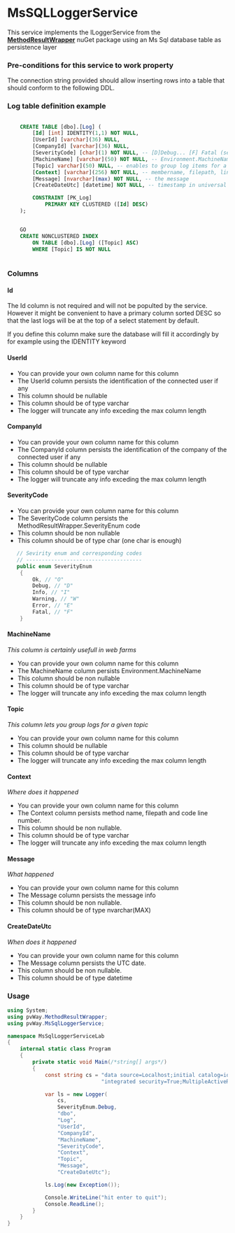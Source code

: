 ﻿# MsSQLLoggerService

This service implements the ILoggerService from the **[MethodResultWrapper](https://www.nuget.org/packages/MethodResultWrapper/)** nuGet package using an Ms Sql database table as persistence layer


### Pre-conditions for this service to work property

The connection string provided should allow inserting rows
into a table that should conform to the following DDL.

### Log table definition example
``` sql

    CREATE TABLE [dbo].[Log] (
	    [Id] [int] IDENTITY(1,1) NOT NULL,
	    [UserId] [varchar](36) NULL,
        [CompanyId] [varchar](36) NULL, 
	    [SeverityCode] [char](1) NOT NULL, -- [D]Debug... [F] Fatal (see SeverityEnum)
	    [MachineName] [varchar](50) NOT NULL, -- Environment.MachineName
	    [Topic] varchar](50) NULL, -- enables to group log items for a given Topic
	    [Context] [varchar](256) NOT NULL, -- membername, filepath, line number...
	    [Message] [nvarchar](max) NOT NULL, -- the message
	    [CreateDateUtc] [datetime] NOT NULL, -- timestamp in universal central time

	    CONSTRAINT [PK_Log] 
		    PRIMARY KEY CLUSTERED ([Id] DESC)
    );


    GO
    CREATE NONCLUSTERED INDEX 
	    ON TABLE [dbo].[Log] ([Topic] ASC)
        WHERE [Topic] IS NOT NULL
    
```
### Columns
 
#### Id

The Id column is not required and will not be populted by the service. However it might be convenient to have a primary column sorted DESC so that the last logs will be at the top of a select statement by default.

If you define this column make sure the database will fill it accordingly by for example using the IDENTITY keyword

#### UserId

* You can provide your own column name for this column
* The UserId column persists the identification of the connected user if any
* This column should be nullable
* This column should be of type varchar
* The logger will truncate any info exceding the max column length

#### CompanyId

* You can provide your own column name for this column
* The CompanyId column persists the identification of the company of the connected user if any
* This column should be nullable
* This column should be of type varchar
* The logger will truncate any info exceding the max column length

#### SeverityCode

* You can provide your own column name for this column
* The SeverityCode column persists the MethodResultWrapper.SeverityEnum code
* This column should be non nullable
* This column should be of type char (one char is enough)

``` csharp
   // Sevirity enum and corresponding codes
   // -------------------------------------
   public enum SeverityEnum
    {
        Ok, // "O"
        Debug, // "D"
        Info, // "I"
        Warning, // "W"
        Error, // "E"
        Fatal, // "F"
    }
```

#### MachineName

*This column is certainly usefull in web farms*

* You can provide your own column name for this column
* The MachineName column persists Environment.MachineName
* This column should be non nullable
* This column should be of type varchar
* The logger will truncate any info exceding the max column length

#### Topic

*This column lets you group logs for a given topic*

* You can provide your own column name for this column
* This column should be nullable
* This column should be of type varchar
* The logger will truncate any info exceding the max column length


#### Context

*Where does it happened*

* You can provide your own column name for this column
* The Context column persists method name, filepath and code line number.
* This column should be non nullable.
* This column should be of type varchar
* The logger will truncate any info exceding the max column length
 
#### Message

*What happened*

* You can provide your own column name for this column
* The Message column persists the message info
* This column should be non nullable.
* This column should be of type nvarchar(MAX)

#### CreateDateUtc

*When does it happened*

* You can provide your own column name for this column
* The Message column persists the UTC date.
* This column should be non nullable.
* This column should be of type datetime

### Usage

```csharp
using System;
using pvWay.MethodResultWrapper;
using pvWay.MsSqlLoggerService;

namespace MsSqlLoggerServiceLab
{
    internal static class Program
    {
        private static void Main(/*string[] args*/)
        {
            const string cs = "data source=Localhost;initial catalog=iota_PRD_20200208;" +
                              "integrated security=True;MultipleActiveResultSets=True;";

            var ls = new Logger(
                cs,
                SeverityEnum.Debug,
                "dbo",
                "Log",
                "UserId",
                "CompanyId",
                "MachineName",
                "SeverityCode",
                "Context",
                "Topic",
                "Message",
                "CreateDateUtc");

            ls.Log(new Exception());

            Console.WriteLine("hit enter to quit");
            Console.ReadLine();
        }
    }
}

```

